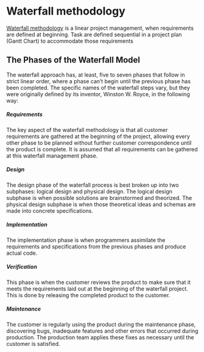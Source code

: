 # Waterfall methodology

[Waterfall methodology](https://www.projectmanager.com/guides/waterfall-methodology) is a linear project management, when requirements are defined at beginning.
Task are defined sequential in a project plan (Gantt Chart) to accommodate those requirements

## The Phases of the Waterfall Model

The waterfall approach has, at least, five to seven phases that follow in strict linear order, where a phase can’t begin until the previous phase has been completed. The specific names of the waterfall steps vary, but they were originally defined by its inventor, Winston W. Royce, in the following way:

##### Requirements

The key aspect of the waterfall methodology is that all customer requirements are gathered at the beginning of the project, allowing every other phase to be planned without further customer correspondence until the product is complete. It is assumed that all requirements can be gathered at this waterfall management phase.

##### Design

The design phase of the waterfall process is best broken up into two subphases: logical design and physical design. The logical design subphase is when possible solutions are brainstormed and theorized. The physical design subphase is when those theoretical ideas and schemas are made into concrete specifications.

##### Implementation

The implementation phase is when programmers assimilate the requirements and specifications from the previous phases and produce actual code.

##### Verification

This phase is when the customer reviews the product to make sure that it meets the requirements laid out at the beginning of the waterfall project. This is done by releasing the completed product to the customer.

##### Maintenance

The customer is regularly using the product during the maintenance phase, discovering bugs, inadequate features and other errors that occurred during production. The production team applies these fixes as necessary until the customer is satisfied.
